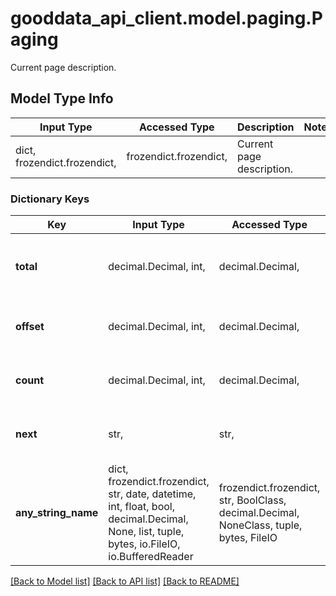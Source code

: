 # gooddata_api_client.model.paging.Paging

Current page description.

## Model Type Info
Input Type | Accessed Type | Description | Notes
------------ | ------------- | ------------- | -------------
dict, frozendict.frozendict,  | frozendict.frozendict,  | Current page description. | 

### Dictionary Keys
Key | Input Type | Accessed Type | Description | Notes
------------ | ------------- | ------------- | ------------- | -------------
**total** | decimal.Decimal, int,  | decimal.Decimal,  | Count of returnable items ignoring paging. | value must be a 32 bit integer
**offset** | decimal.Decimal, int,  | decimal.Decimal,  | Offset of this page. | value must be a 32 bit integer
**count** | decimal.Decimal, int,  | decimal.Decimal,  | Count of items in this page. | value must be a 32 bit integer
**next** | str,  | str,  | Link to next page, or null if this is last page. | [optional] 
**any_string_name** | dict, frozendict.frozendict, str, date, datetime, int, float, bool, decimal.Decimal, None, list, tuple, bytes, io.FileIO, io.BufferedReader | frozendict.frozendict, str, BoolClass, decimal.Decimal, NoneClass, tuple, bytes, FileIO | any string name can be used but the value must be the correct type | [optional]

[[Back to Model list]](../../README.md#documentation-for-models) [[Back to API list]](../../README.md#documentation-for-api-endpoints) [[Back to README]](../../README.md)

